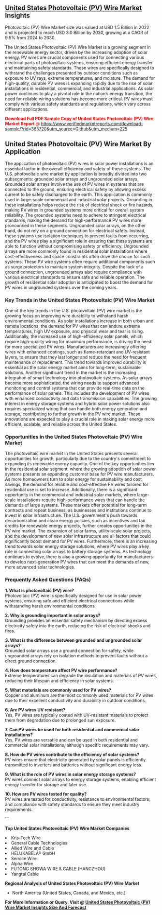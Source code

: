 <h2><a href="https://www.verifiedmarketreports.com/download-sample/?rid=365720&amp;utm_source=Github&amp;utm_medium=225" target="_blank">United States Photovoltaic (PV) Wire Market</a> Insights</h2><p>Photovoltaic (PV) Wire Market size was valued at USD 1.5 Billion in 2022 and is projected to reach USD 3.0 Billion by 2030, growing at a CAGR of 9.5% from 2024 to 2030.</p><p> <p>The United States Photovoltaic (PV) Wire Market is a growing segment in the renewable energy sector, driven by the increasing adoption of solar energy. PV wires are crucial components used for connecting various electrical parts of photovoltaic systems, ensuring efficient energy transfer and maintaining safety standards. These wires are specifically designed to withstand the challenges presented by outdoor conditions such as exposure to UV rays, extreme temperatures, and moisture. The demand for high-quality, durable PV wires is expanding rapidly due to the rise of solar installations in residential, commercial, and industrial applications. As solar power continues to play a pivotal role in the nation’s energy transition, the need for reliable wiring solutions has become more critical. PV wires must comply with various safety standards and regulations, which vary across different applications. <p><span class=""><span style="color: #ff0000;"><strong>Download Full PDF Sample Copy of United States Photovoltaic (PV) Wire Market Report</strong> @ </span><a href="https://www.verifiedmarketreports.com/download-sample/?rid=365720&amp;utm_source=Github&amp;utm_medium=225" target="_blank">https://www.verifiedmarketreports.com/download-sample/?rid=365720&amp;utm_source=Github&amp;utm_medium=225</a></span></p></p> <h2>United States Photovoltaic (PV) Wire Market By Application</h2> <p>The application of photovoltaic (PV) wires in solar power installations is an essential factor in the overall efficiency and safety of these systems. The U.S. photovoltaic wire market by application is broadly divided into two subsegments: grounded solar arrays and ungrounded solar arrays. Grounded solar arrays involve the use of PV wires in systems that are connected to the ground, ensuring electrical safety by allowing excess current to be safely discharged to the earth. This application is commonly used in large-scale commercial and industrial solar projects. Grounding in these installations helps reduce the risk of electrical shock or fire hazards, making PV wires in grounded systems more critical for overall system reliability. The grounded systems need to adhere to stringent electrical standards, making the demand for high-performance PV wires more pronounced in these segments. Ungrounded solar arrays, on the other hand, do not rely on a ground connection for electrical safety. Instead, these systems use isolation techniques to prevent faults from occurring, and the PV wires play a significant role in ensuring that these systems are able to function without compromising safety or efficiency. Ungrounded arrays are more commonly found in residential solar installations where cost-effectiveness and space constraints often drive the choice for such systems. These PV wire systems often require additional components such as surge protectors to maintain system integrity. Despite the lack of a ground connection, ungrounded arrays also require compliance with various electrical standards to ensure safe and reliable operation. The growth of residential solar adoption is anticipated to boost the demand for PV wires in ungrounded systems over the coming years. <h3>Key Trends in the United States Photovoltaic (PV) Wire Market</h3> <p>One of the key trends in the U.S. photovoltaic (PV) wire market is the growing focus on improving wire durability to withstand harsh environmental conditions. As solar installations increase in both urban and remote locations, the demand for PV wires that can endure extreme temperatures, high UV exposure, and physical wear and tear is rising. Additionally, the increased use of high-efficiency solar panels, which require high-quality wiring for maximum performance, is driving the need for more specialized PV wires. Manufacturers are increasingly offering wires with enhanced coatings, such as flame-retardant and UV-resistant layers, to ensure that they last longer and reduce the need for frequent maintenance or replacement. This trend towards improved durability is essential as the solar energy market aims for long-term, sustainable solutions. Another significant trend in the market is the increasing integration of smart technology into photovoltaic systems. As solar arrays become more sophisticated, the wiring needs to support advanced monitoring and control systems that can provide real-time data on the performance of solar panels. This includes the development of PV wires with enhanced conductivity and data transmission capabilities. The growing interest in energy storage systems and hybrid solar power solutions also requires specialized wiring that can handle both energy generation and storage, contributing to further growth in the PV wire market. These innovations are expected to play a crucial role in making solar energy more efficient, scalable, and reliable across the United States. <h3>Opportunities in the United States Photovoltaic (PV) Wire Market</h3> <p>The photovoltaic wire market in the United States presents several opportunities for growth, particularly due to the country's commitment to expanding its renewable energy capacity. One of the key opportunities lies in the residential solar segment, where the growing adoption of solar power systems presents an expanding customer base for PV wire manufacturers. As more homeowners turn to solar energy for sustainability and cost savings, the demand for reliable and cost-effective PV wires tailored for residential use is set to increase. Additionally, there is a significant opportunity in the commercial and industrial solar markets, where large-scale installations require high-performance wires that can handle the demands of large systems. These markets offer potential for long-term contracts and repeat business, as businesses and institutions continue to invest in solar infrastructure. The U.S. government's push towards decarbonization and clean energy policies, such as incentives and tax credits for renewable energy projects, further creates opportunities in the PV wire market. The expansion of solar farms, utility-scale solar projects, and the development of new solar infrastructure are all factors that could significantly boost demand for PV wires. Furthermore, there is an increasing trend towards solar energy storage solutions, where PV wires play a key role in connecting solar arrays to battery storage systems. As technology continues to evolve, there is also a growing opportunity for manufacturers to develop next-generation PV wires that can meet the demands of new, more advanced solar technologies. <h3>Frequently Asked Questions (FAQs)</h3> <p><b>1. What is photovoltaic (PV) wire?</b><br> Photovoltaic (PV) wire is specifically designed for use in solar power systems, ensuring safe and efficient electrical connections while withstanding harsh environmental conditions.</p> <p><b>2. Why is grounding important in solar arrays?</b><br> Grounding provides an essential safety mechanism by directing excess electricity safely into the earth, reducing the risk of electrical shocks and fires.</p> <p><b>3. What is the difference between grounded and ungrounded solar arrays?</b><br> Grounded solar arrays use a ground connection for safety, while ungrounded arrays rely on isolation methods to prevent faults without a direct ground connection.</p> <p><b>4. How does temperature affect PV wire performance?</b><br> Extreme temperatures can degrade the insulation and materials of PV wires, reducing their lifespan and efficiency in solar systems.</p> <p><b>5. What materials are commonly used for PV wires?</b><br> Copper and aluminum are the most commonly used materials for PV wires due to their excellent conductivity and durability in outdoor conditions.</p> <p><b>6. Are PV wires UV resistant?</b><br> Yes, PV wires are typically coated with UV-resistant materials to protect them from degradation due to prolonged sun exposure.</p> <p><b>7. Can PV wires be used for both residential and commercial solar installations?</b><br> Yes, PV wires are versatile and can be used in both residential and commercial solar installations, although specific requirements may vary.</p> <p><b>8. How do PV wires contribute to the efficiency of solar systems?</b><br> PV wires ensure that electricity generated by solar panels is efficiently transmitted to inverters and batteries without significant energy loss.</p> <p><b>9. What is the role of PV wires in solar energy storage systems?</b><br> PV wires connect solar arrays to energy storage systems, enabling efficient energy transfer for storage and later use.</p> <p><b>10. How are PV wires tested for quality?</b><br> PV wires are tested for conductivity, resistance to environmental factors, and compliance with safety standards to ensure they meet industry requirements.</p> ```</p><p><strong>Top United States Photovoltaic (PV) Wire Market Companies</strong></p><div data-test-id=""><p><li>Kris-Tech Wire</li><li> General Cable Technologies</li><li> Allied Wire and Cable</li><li> HELUKABELÂ® GmbH</li><li> Service Wire</li><li> Alpha Wire</li><li> FUTONG SHOWA WIRE & CABLE (HANGZHOU)</li><li> Yangtai Cable</li></p><div><strong>Regional Analysis of&nbsp;United States Photovoltaic (PV) Wire Market</strong></div><ul><li dir="ltr"><p dir="ltr">North America&nbsp;(United States, Canada, and Mexico, etc.)</p></li></ul><p><strong>For More Information or Query, Visit @&nbsp;</strong><strong><a href="https://www.verifiedmarketreports.com/product/photovoltaic-pv-wire-market/?utm_source=Github&amp;utm_medium=225" target="_blank">United States Photovoltaic (PV) Wire Market Insights Size And Forecast</a></strong></p></div>
